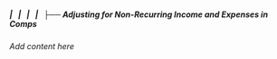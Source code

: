 ##### |   |   |   |   ├── Adjusting for Non-Recurring Income and Expenses in Comps

*Add content here*